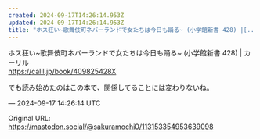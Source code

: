 ```yaml
---
created: 2024-09-17T14:26:14.953Z
updated: 2024-09-17T14:26:14.953Z
title: "ホス狂い~歌舞伎町ネバーランドで女たちは今日も踊る~ (小学館新書 428) |[...]"
---
```


<p>ホス狂い~歌舞伎町ネバーランドで女たちは今日も踊る~ (小学館新書 428) | カーリル<br /><a href="https://calil.jp/book/409825428X" target="_blank" rel="nofollow noopener" translate="no"><span class="invisible">https://</span><span class="">calil.jp/book/409825428X</span><span class="invisible"></span></a></p><p>でも読み始めたのはこの本で、関係してることには変わりないね。</p>

&mdash; 2024-09-17 14:26:14 UTC

Original URL: https://mastodon.social/@sakuramochi0/113153354953639098
